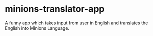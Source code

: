 # minions-translator-app

A funny app which takes input from user in English and translates the English into Minions Language.
